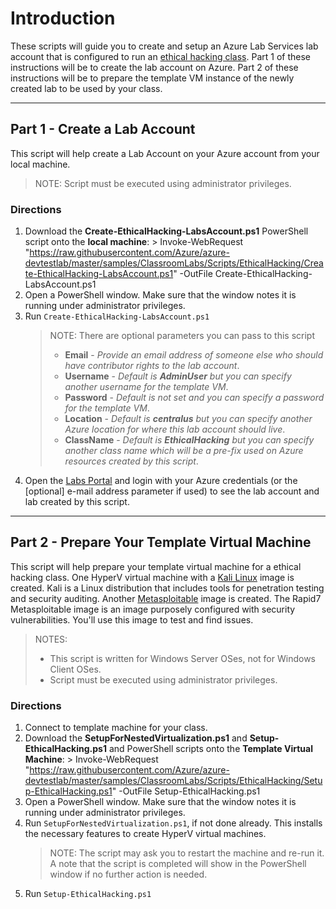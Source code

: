 # Introduction
These scripts will guide you to create and setup an Azure Lab Services lab account that is configured to run an [ethical hacking class](https://docs.microsoft.com/en-us/azure/lab-services/classroom-labs/class-type-ethical-hacking). Part 1 of these instructions will be to create the lab account on Azure. Part 2 of these instructions will be to prepare the template VM instance of the newly created lab to be used by your class.

- - - -

## Part 1 - Create a Lab Account 
This script will help create a Lab Account on your Azure account from your local machine.

> NOTE: Script must be executed using administrator privileges.

### Directions
1. Download the **Create-EthicalHacking-LabsAccount.ps1** PowerShell script onto the **local machine**:
          > Invoke-WebRequest "https://raw.githubusercontent.com/Azure/azure-devtestlab/master/samples/ClassroomLabs/Scripts/EthicalHacking/Create-EthicalHacking-LabsAccount.ps1" -OutFile Create-EthicalHacking-LabsAccount.ps1
1. Open a PowerShell window.  Make sure that the window notes it is running under administrator privileges.
1. Run `Create-EthicalHacking-LabsAccount.ps1`
     > NOTE: There are optional parameters you can pass to this script
     > - **Email** - *Provide an email address of someone else who should have contributor rights to the lab account*.
     > - **Username** - *Default is **AdminUser** but you can specify another username for the template VM*.
     > - **Password** - *Default is not set and you can specify a password for the template VM*.
     > - **Location** - *Default is **centralus** but you can specify another Azure location for where this lab account should live*.
     > - **ClassName** - *Default is **EthicalHacking** but you can specify another class name which will be a pre-fix used on Azure resources created by this script*.
1. Open the [Labs Portal](https://labs.azure.com) and login with your Azure credentials (or the [optional] e-mail address parameter if used) to see the lab account and lab created by this script.

- - - -

## Part 2 - Prepare Your Template Virtual Machine
This script will help prepare your template virtual machine for a ethical hacking class.  One HyperV virtual machine with a [Kali Linux](https://www.kali.org/) image is created.  Kali is a Linux distribution that includes tools for penetration testing and security auditing.  Another [Metasploitable](https://github.com/rapid7/metasploitable3) image is created.  The Rapid7 Metasploitable image is an image purposely configured with security vulnerabilities. You'll use this image to test and find issues.

> NOTES:
> - This script is written for Windows Server OSes, not for Windows Client OSes.
> - Script must be executed using administrator privileges.

### Directions
1. Connect to template machine for your class.
1. Download the **SetupForNestedVirtualization.ps1** and **Setup-EthicalHacking.ps1** and PowerShell scripts onto the **Template Virtual Machine**:
          > Invoke-WebRequest "https://raw.githubusercontent.com/Azure/azure-devtestlab/master/samples/ClassroomLabs/Scripts/EthicalHacking/Setup-EthicalHacking.ps1" -OutFile Setup-EthicalHacking.ps1
1. Open a PowerShell window.  Make sure that the window notes it is running under administrator privileges.
1. Run `SetupForNestedVirtualization.ps1`, if not done already.  This installs the necessary features to create HyperV virtual machines.
     > NOTE: The script may ask you to restart the machine and re-run it.  A note that the script is completed will show in the PowerShell window if no further action is needed.
1. Run `Setup-EthicalHacking.ps1`
